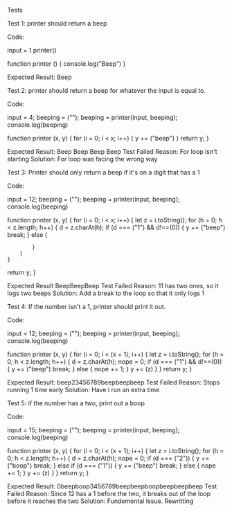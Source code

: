 Tests

Test 1: printer should return a beep

Code:

input = 1
printer()

function printer ()
{
    console.log("Beep")
}

Expected Result: Beep

Test 2: printer should return a beep for whatever the input is equal to.

Code:

input = 4;
beeping = ("");
beeping = printer(input, beeping);
console.log(beeping)

function printer (x, y)
{
    for (i = 0; i < x; i++)
    {
        y += ("beep")
    }
  return y;
}



Expected Result: Beep Beep Beep Beep
Test Failed
Reason: For loop isn't starting 
Solution: For loop was facing the wrong way

Test 3: Printer should only return a beep if it's on a digit that has a 1

Code:

input = 12;
beeping = ("");
beeping = printer(input, beeping);
console.log(beeping)

function printer (x, y)
{
    for (i = 0; i < x; i++)
    {
        let z = i.toString();
        for (h = 0; h < z.length; h++)
        {
        d = z.charAt(h);
            if (d === ("1") && d!==(0))
            {
                y += ("beep")
                break;
            }
            else
            {

            }
        }
    }
  return y;
}


Expected Result BeepBeepBeep
Test Failed
Reason: 11 has two ones, so it logs two beeps
Solution: Add a break to the loop so that it only logs 1

Test 4: If the number isn't a 1, printer should print it out.

Code:

input = 12;
beeping = ("");
beeping = printer(input, beeping);
console.log(beeping)

function printer (x, y)
{
    for (i = 0; i < (x + 1); i++)
    {
        let z = i.toString();
        for (h = 0; h < z.length; h++)
        {
        d = z.charAt(h);
        nope = 0;
            if (d === ("1") && d!==(0))
            {
                y += ("beep")
                break;
            }
            else
            {
                nope += 1;
            }
        y += (z)
        }
    }
  return y;
}

Expected Result: beep23456789beepbeepbeep
Test Failed
Reason: Stops running 1 time early
Solution: Have i run an extra time

Test 5: if the number has a two, print out a boop

Code:

input = 15;
beeping = ("");
beeping = printer(input, beeping);
console.log(beeping)

function printer (x, y)
{
    for (i = 0; i < (x + 1); i++)
    {
        let z = i.toString();
        for (h = 0; h < z.length; h++)
        {
        d = z.charAt(h);
        nope = 0;
            if (d === ("2"))
            {
                y += ("boop")
                break;
            }
            else if (d === ("1"))
            {
                y += ("beep")
                break;
            }
            else
            {
                nope += 1;
            }
        y += (z)
        }
    }
  return y;
}

Expected Result: 0beepboop3456789beepbeepboopbeepbeepbeep
Test Failed
Reason: Since 12 has a 1 before the two, it breaks out of the loop before it reaches the two
Solution: Fundemental Issue. Rewritting

